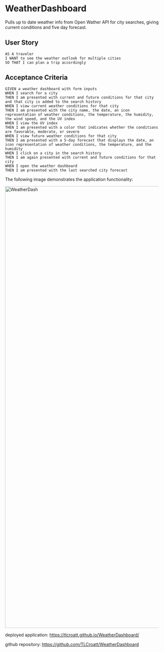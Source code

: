 # WeatherDashboard

Pulls up to date weather info from Open Wather API for city searches, giving current conditions and five day forecast.

## User Story

```
AS A traveler
I WANT to see the weather outlook for multiple cities
SO THAT I can plan a trip accordingly
```

## Acceptance Criteria

```
GIVEN a weather dashboard with form inputs
WHEN I search for a city
THEN I am presented with current and future conditions for that city and that city is added to the search history
WHEN I view current weather conditions for that city
THEN I am presented with the city name, the date, an icon representation of weather conditions, the temperature, the humidity, the wind speed, and the UV index
WHEN I view the UV index
THEN I am presented with a color that indicates whether the conditions are favorable, moderate, or severe
WHEN I view future weather conditions for that city
THEN I am presented with a 5-day forecast that displays the date, an icon representation of weather conditions, the temperature, and the humidity
WHEN I click on a city in the search history
THEN I am again presented with current and future conditions for that city
WHEN I open the weather dashboard
THEN I am presented with the last searched city forecast
```

The following image demonstrates the application functionality:

<img width="1444" alt="WeatherDash" src="https://user-images.githubusercontent.com/66500773/90269348-b88ab900-de15-11ea-8213-fb64892358a2.png">

deployed application: https://tlcroatt.github.io/WeatherDashboard/

github repository: https://github.com/TLCroatt/WeatherDashboard
